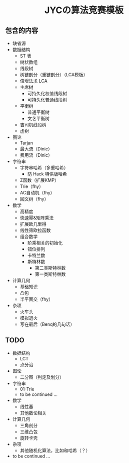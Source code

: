 # <center>JYCの算法竞赛模板</center>

## 包含的内容

- 缺省源
- 数据结构
  - ST 表
  - 树状数组
  - 线段树
  - 树链剖分（重链剖分）（LCA模板）
  - 倍增法求 LCA
  - 主席树
    - 可持久化权值线段树
    - 可持久化普通线段树
  - 平衡树
    - 普通平衡树
    - 文艺平衡树
  - 吉司机线段树
  - 虚树
- 图论
  - Tarjan
  - 最大流（Dinic）
  - 费用流（Dinic）
- 字符串
  - 字符串哈希（多重哈希）
    - 防 Hack 特供版哈希
  - Z函数（扩展KMP）
  - Trie（fhy）
  - AC自动机（fhy）
  - 回文树（fhy）
- 数学
  - 高精度
  - 快速幂&矩阵乘法
  - 扩展欧几里得
  - 线性筛欧拉函数
  - 组合数学
    - 阶乘相关的初始化
    - 错位排列
    - 卡特兰数
    - 斯特林数
      - 第二类斯特林数
      - 第一类斯特林数
- 计算几何
  - 基础知识
  - 凸包
  - 半平面交（fhy）
- 杂项
  - 火车头
  - 模拟退火
  - 写在最后（Benq的几句话）

## TODO

- 数据结构
  - LCT
  - 点分治
- 图论
  - 二分图（判定及划分）
- 字符串
  - 01-Trie
  - to be continued ...
- 数学
  - 线性基
  - 其他数论相关
- 计算几何
  - 三角剖分
  - 三维凸包 
  - 旋转卡壳
- 杂项
  - 其他随机化算法，比如和哈希（？）
- to be continued ...